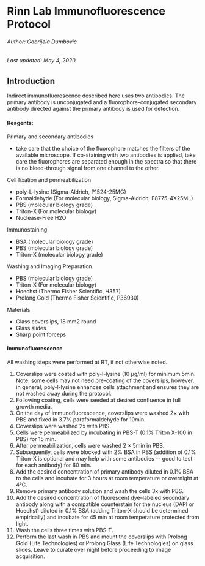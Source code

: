 
# Rinn Lab Immunofluorescence Protocol

###### Author: Gabrijela Dumbovic
###### Last updated: May 4, 2020


## Introduction
Indirect immunofluorescence described here uses two antibodies. The primary antibody is unconjugated and a fluorophore-conjugated secondary antibody directed against the primary antibody is used for detection.

#### Reagents:
Primary and secondary antibodies
- take care that the choice of the fluorophore matches the filters of the available microscope. If co-staining with two antibodies is applied, take care the fluorophores are separated enough in the spectra so that there is no bleed-through signal from one channel to the other.

Cell fixation and permeabilization
- poly-L-lysine (Sigma-Aldrich, P1524-25MG)
- Formaldehyde (For molecular biology,  Sigma-Aldrich, F8775-4X25ML)
- PBS (molecular biology grade)
- Triton-X (For molecular biology)
- Nuclease-Free H2O

Immunostaining
- BSA (molecular biology grade)
- PBS (molecular biology grade)
- Triton-X (molecular biology grade)

Washing and Imaging Preparation
- PBS (molecular biology grade)
- Triton-X (For molecular biology)
- Hoechst (Thermo Fisher Scientific, H357)
- Prolong Gold (Thermo Fisher Scientific, P36930)

Materials
- Glass coverslips, 18 mm2 round
- Glass slides
- Sharp point forceps

#### Immunofluorescence
All washing steps were performed at RT, if not otherwise noted. 

1. Coverslips were coated with poly-l-lysine (10 μg/ml) for minimum 5min. Note: some cells may not need pre-coating of the coverslips, however, in general, poly-l-lysine enhances cells attachment and ensures they are not washed away during the protocol.
2. Following coating, cells were seeded at desired confluence in full growth media.
3. On the day of immunofluorescence, coverslips were washed 2× with PBS and fixed in 3.7% paraformaldehyde for 10min.
4. Coverslips were washed 2x with PBS.
5. Cells were permeabilized by incubating in PBS-T (0.1% Triton X-100 in PBS) for 15 min. 
6. After permeabilization, cells were washed 2 × 5min in PBS.
5. Subsequently, cells were blocked with 2% BSA in PBS (addition of 0.1% Triton-X is optional and may help with some antibodies -- good to test for each antibody) for 60 min.
6. Add the desired concentration of primary antibody diluted in 0.1% BSA to the cells and incubate for 3 hours at room temperature or overnight at 4°C.
7. Remove primary antibody solution and wash the cells 3x with PBS.
8. Add the desired concentration of fluorescent dye–labeled secondary antibody along with a compatible counterstain for the nucleus (DAPI or Hoechst) diluted in 0.1% BSA (adding Triton-X should be determined empirically) and incubate for 45 min at room temperature protected from light.
9. Wash the cells three times with PBS-T.
10. Perform the last wash in PBS and mount the coverslips with Prolong Gold (Life Technologies) or Prolong Glass (Life Technologies) on glass slides. Leave to curate over night before proceeding to image acquisition. 
